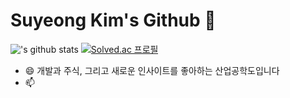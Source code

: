 # Suyeong Kim's Github 👋
!['s github stats](https://github-readme-stats.vercel.app/api?username=ShiningSu0&show_icons=true)
[![Solved.ac
프로필](http://mazassumnida.wtf/api/generate_badge?boj=thesy0207)](https://solved.ac/thesy0207)

- 😄 개발과 주식, 그리고 새로운 인사이트를 좋아하는 산업공학도입니다
- 📫 

<!--
**ShiningSu0/ShiningSu0** is a ✨ _special_ ✨ repository because its `README.md` (this file) appears on your GitHub profile.

Here are some ideas to get you started:

- 🔭 I’m currently working on ...
###- 🌱 I’m currently learning ...
- 👯 I’m looking to collaborate on ...
- 🤔 I’m looking for help with ...
- 💬 Ask me about ...
- 📫 How to reach me: ...
- 😄 Pronouns: ...
- ⚡ Fun fact: ...
-->
